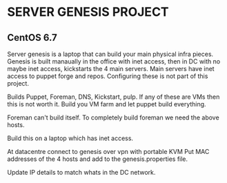 
# SERVER GENESIS PROJECT
## CentOS 6.7

Server genesis is a laptop that can build your main physical infra pieces. 
Genesis is built manaually in the office with inet access, then in DC 
with no maybe inet access, kickstarts the 4 main servers. 
Main servers have inet access to puppet forge and repos. 
Configuring these is not part of this project.

Builds Puppet, Foreman, DNS, Kickstart, pulp. If any of these are VMs then this is not worth it. Build you VM farm and let puppet build everything. 

Foreman can't build itself. To completely build foreman we need the above hosts. 

Build this on a laptop which has inet access.

At datacentre connect to genesis over vpn with portable KVM
Put MAC addresses of the 4 hosts and add to the genesis.properties file.

Update IP details to match whats in the DC network.



